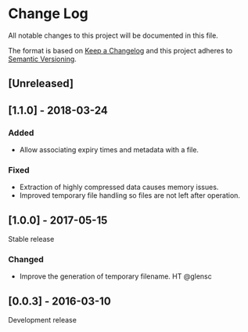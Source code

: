 # Change Log
All notable changes to this project will be documented in this file.

The format is based on [Keep a Changelog](http://keepachangelog.com/)
and this project adheres to [Semantic Versioning](http://semver.org/).

## [Unreleased]

## [1.1.0] - 2018-03-24
### Added
- Allow associating expiry times and metadata with a file.
### Fixed
- Extraction of highly compressed data causes memory issues.
- Improved temporary file handling so files are not left after operation.

## [1.0.0] - 2017-05-15
Stable release
### Changed
- Improve the generation of temporary filename. HT @glensc

## [0.0.3] - 2016-03-10
Development release
